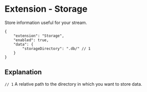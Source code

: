 # Extension - Storage

Store information useful for your stream.

```json5
{
    "extension": "Storage",
    "enabled": true,
    "data": {
        "storageDirectory": ".db/" // 1
    }
}
```

## Explanation

`// 1` A relative path to the directory in which you want to store data.
